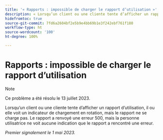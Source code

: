 ```yaml
---
title: '« Rapports : impossible de charger le rapport d’utilisation »'
description: « Lorsqu’un client ou une cliente tente d’afficher un rapport d’utilisation, il ou elle voit un indicateur de chargement en rotation, mais le rapport ne se charge pas. Le rapport a renvoyé une erreur 500, mais la personne utilisatrice ne voit aucune indication signalant que le rapport a rencontré une erreur. »
hidefromtoc: true
source-git-commit: 7fd6a2604bf2e5b9e4bb69b1e3f242ebf761f180
workflow-type: ht
source-wordcount: '100'
ht-degree: 100%

---
```



# Rapports : impossible de charger le rapport d’utilisation

>[!NOTE]
>
>Ce problème a été résolu le 13 juillet 2023.

Lorsqu’un client ou une cliente tente d’afficher un rapport d’utilisation, il ou elle voit un indicateur de chargement en rotation, mais le rapport ne se charge pas. Le rapport a renvoyé une erreur 500, mais la personne utilisatrice ne voit aucune indication que le rapport a rencontré une erreur.

_Premier signalement le 1 mai 2023._

